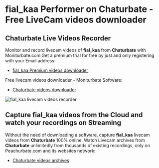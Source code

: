 # fial_kaa Performer on Chaturbate - Free LiveCam videos downloader

## Chaturbate Live Videos Recorder

Monitor and record livecam videos of **fial_kaa** from **Chaturbate** with Moniturbate.com
Get a premium trial for free by just and only registering with your Email address:
* [fial_kaa Premium videos downloader](https://moniturbate.com/request-demo-licence-key.html)

Free livecam videos downloader - Moniturbate Software:
* [Chaturbate videos downloader](https://moniturbate.com/moniturbate-download-software.html)

![fial_kaa livecam videos recorder](https://peachurnet.com/templates/moniturbate-software.png)


## Capture fial_kaa videos from the Cloud and watch your recordings on Streaming

Without the need of downloading a software, capture **fial_kaa** livecam videos from **Chaturbate** 100% online.
Watch Livecam archives from **Chaturbate** unlimitedly from thousands of existing recordings, only on Peachurbate.com and its websites network:
* [Chaturbate videos archives](https://peachurnet.com/)